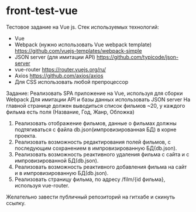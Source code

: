 # front-test-vue
Тестовое задание на Vue js.
Стек используемых технологий:
- Vue
- Webpack (нужно использовать Vue webpack template) https://github.com/vuejs-templates/webpack-simple
- JSON server (для имитации API) https://github.com/typicode/json-server
- vue-router https://router.vuejs.org/ru/
- Axios https://github.com/axios/axios
- Для CSS использовать любой препроцессор

Задание:
Реализовать SPA приложение на Vue, используя для сборки Webpack
Для имитации API и базы данных использовать JSON server
На главной странице должен выводиться список фильмов ~20, у каждого фильма есть поля (Название, Год, Жанр, Обложка)
1) Реализовать отображение фильмов, данные о фильмах должны подтягиваться с файла db.json(импровизированная БД) в корне проекта.
2) Реализовать возможность редактирования полей фильмов, с последующим сохранением в импровизированную БД(db.json).
3) Реализовать возможность реактивного удаления фильма с сайта и с импровизированной БД(db.json).
4) Реализовать возможность реактивного добавления фильма на сайт и в импровизированную БД(db.json).
5) Реализовать страницу фильма, по адресу /film/{id фильма}, используя vue-router.

Желательно завести публичный репозиторий на гитхабе и скинуть ссылку.
